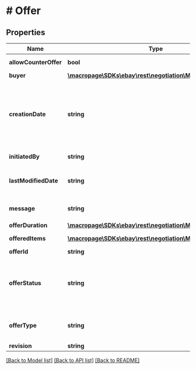 # # Offer

## Properties

Name | Type | Description | Notes
------------ | ------------- | ------------- | -------------
**allowCounterOffer** | **bool** | If set to &lt;code&gt;true&lt;/code&gt;, the buyer is allowed to make a counter-offer to the seller&#39;s offer. | [optional]
**buyer** | [**\macropage\SDKs\ebay\rest\negotiation\Model\User**](User.md) |  | [optional]
**creationDate** | **string** | The date and time when the seller&#39;s offer was created.  &lt;br&gt;&lt;br&gt;The returned timestamp is formatted as an &lt;a href&#x3D;\&quot;https://www.iso.org/iso-8601-date-and-time-format.html\&quot; title&#x3D;\&quot;https://www.iso.org\&quot; target&#x3D;\&quot;_blank\&quot;&gt;ISO 8601&lt;/a&gt; string, which is based on the 24-hour Coordinated Universal Time (UTC) clock.  &lt;br&gt;&lt;br&gt;&lt;b&gt;Format:&lt;/b&gt; &lt;code&gt;[YYYY]-[MM]-[DD]T[hh]:[mm]:[ss].[sss]Z&lt;/code&gt; &lt;br&gt;&lt;b&gt;Example:&lt;/b&gt; &lt;code&gt;2018-08-20T07:09:00.000Z&lt;/code&gt; | [optional]
**initiatedBy** | **string** | The eBay &lt;b&gt;UserName&lt;/b&gt; of the user (seller) who initiated the offer. | [optional]
**lastModifiedDate** | **string** | The date and time when the offer was last modified.  &lt;br&gt;&lt;br&gt;The returned timestamp is formatted as an &lt;a href&#x3D;\&quot;http://www.iso.org/iso/home/standards/iso8601.htm\&quot; target&#x3D;\&quot;_blank\&quot;&gt;ISO 8601&lt;/a&gt; string. | [optional]
**message** | **string** | A seller-defined message related to the offer being made. This message is sent to the list of \&quot;interested\&quot; buyers along with the offer message from eBay. | [optional]
**offerDuration** | [**\macropage\SDKs\ebay\rest\negotiation\Model\TimeDuration**](TimeDuration.md) |  | [optional]
**offeredItems** | [**\macropage\SDKs\ebay\rest\negotiation\Model\OfferedItem[]**](OfferedItem.md) | The list of items associated with the offer. &lt;br&gt;&lt;br&gt;Currently, the offer list is restricted to a single offer. | [optional]
**offerId** | **string** | A unique eBay-assigned identifier for the offer. | [optional]
**offerStatus** | **string** | The current state, or status, of an offer.  &lt;br&gt;&lt;br&gt;Status states include &lt;code&gt;PENDING&lt;/code&gt;, &lt;code&gt;COUNTERED&lt;/code&gt;, &lt;code&gt;ACCEPTED&lt;/code&gt;, and &lt;code&gt;DECLINED&lt;/code&gt;. For implementation help, refer to &lt;a href&#x3D;&#39;https://developer.ebay.com/api-docs/sell/negotiation/types/api:OfferStatusEnum&#39;&gt;eBay API documentation&lt;/a&gt; | [optional]
**offerType** | **string** | The type of offer being made. For implementation help, refer to &lt;a href&#x3D;&#39;https://developer.ebay.com/api-docs/sell/negotiation/types/api:OfferTypeEnum&#39;&gt;eBay API documentation&lt;/a&gt; | [optional]
**revision** | **string** | A unique, eBay-assigned ID for the revision of the offer. | [optional]

[[Back to Model list]](../../README.md#models) [[Back to API list]](../../README.md#endpoints) [[Back to README]](../../README.md)
